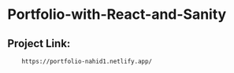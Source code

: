 # Portfolio-with-React-and-Sanity

## Project Link:

```sh
    https://portfolio-nahid1.netlify.app/
```

